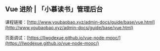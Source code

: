 ## Vue 进阶 | 「小慕读书」管理后台
课程链接：[http://www.youbaobao.xyz/admin-docs/guide/base/vue.html](http://www.youbaobao.xyz/admin-docs/guide/base/vue.html)

页面调试：[https://llwodexue.github.io/vue-node-mooc/](https://llwodexue.github.io/vue-node-mooc/)

